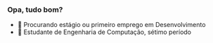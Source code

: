 ### Opa, tudo bom?
- 🔭 Procurando estágio ou primeiro emprego em Desenvolvimento
- 🌱 Estudante de Engenharia de Computação, sétimo período
